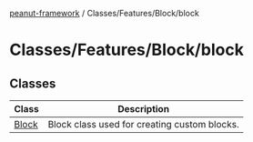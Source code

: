 [peanut-framework](../../../../modules.md) / Classes/Features/Block/block

# Classes/Features/Block/block

## Classes

| Class | Description |
| ------ | ------ |
| [Block](classes/Block.md) | Block class used for creating custom blocks. |
